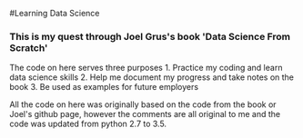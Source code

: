 
#Learning Data Science 
### This is my quest through Joel Grus's book 'Data Science From Scratch'

The code on here serves three purposes 
	1. Practice my coding and learn data science skills
	2. Help me document my progress and take notes on the book 
	3. Be used as examples for future employers 

All the code on here was originally based on the code from the book or Joel's github page, however the comments are all original to me and the code was updated from python 2.7 to 3.5. 